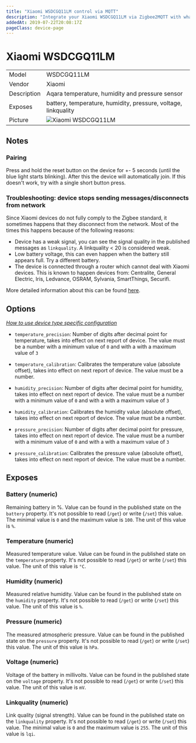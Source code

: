 ```yaml
---
title: "Xiaomi WSDCGQ11LM control via MQTT"
description: "Integrate your Xiaomi WSDCGQ11LM via Zigbee2MQTT with whatever smart home infrastructure you are using without the vendor's bridge or gateway."
addedAt: 2019-07-22T20:08:17Z
pageClass: device-page
---
```


<!-- !!!! -->
<!-- ATTENTION: This file is auto-generated through docgen! -->
<!-- You can only edit the "Notes"-Section between the two comment lines "Notes BEGIN" and "Notes END". -->
<!-- Do not use h1 or h2 heading within "## Notes"-Section. -->
<!-- !!!! -->

# Xiaomi WSDCGQ11LM

|     |     |
|-----|-----|
| Model | WSDCGQ11LM  |
| Vendor  | Xiaomi  |
| Description | Aqara temperature, humidity and pressure sensor |
| Exposes | battery, temperature, humidity, pressure, voltage, linkquality |
| Picture | ![Xiaomi WSDCGQ11LM](https://www.zigbee2mqtt.io/images/devices/WSDCGQ11LM.jpg) |


<!-- Notes BEGIN: You can edit here. Add "## Notes" headline if not already present. -->
## Notes


### Pairing
Press and hold the reset button on the device for +- 5 seconds (until the blue light starts blinking).
After this the device will automatically join. If this doesn't work, try with a single short button press.


### Troubleshooting: device stops sending messages/disconnects from network
Since Xiaomi devices do not fully comply to the Zigbee standard, it sometimes happens that they disconnect from the network.
Most of the times this happens because of the following reasons:
- Device has a weak signal, you can see the signal quality in the published messages as `linkquality`. A linkquality < 20 is considered weak.
- Low battery voltage, this can even happen when the battery still appears full. Try a different battery.
- The device is connected through a router which cannot deal with Xiaomi devices. This is known to happen devices from: Centralite, General Electric, Iris, Ledvance, OSRAM, Sylvania, SmartThings, Securifi.

More detailed information about this can be found [here](https://community.hubitat.com/t/xiaomi-aqara-devices-pairing-keeping-them-connected/623).
<!-- Notes END: Do not edit below this line -->


## Options
*[How to use device type specific configuration](../guide/configuration/devices-groups.md#specific-device-options)*

* `temperature_precision`: Number of digits after decimal point for temperature, takes into effect on next report of device. The value must be a number with a minimum value of `0` and with a with a maximum value of `3`

* `temperature_calibration`: Calibrates the temperature value (absolute offset), takes into effect on next report of device. The value must be a number.

* `humidity_precision`: Number of digits after decimal point for humidity, takes into effect on next report of device. The value must be a number with a minimum value of `0` and with a with a maximum value of `3`

* `humidity_calibration`: Calibrates the humidity value (absolute offset), takes into effect on next report of device. The value must be a number.

* `pressure_precision`: Number of digits after decimal point for pressure, takes into effect on next report of device. The value must be a number with a minimum value of `0` and with a with a maximum value of `3`

* `pressure_calibration`: Calibrates the pressure value (absolute offset), takes into effect on next report of device. The value must be a number.


## Exposes

### Battery (numeric)
Remaining battery in %.
Value can be found in the published state on the `battery` property.
It's not possible to read (`/get`) or write (`/set`) this value.
The minimal value is `0` and the maximum value is `100`.
The unit of this value is `%`.

### Temperature (numeric)
Measured temperature value.
Value can be found in the published state on the `temperature` property.
It's not possible to read (`/get`) or write (`/set`) this value.
The unit of this value is `°C`.

### Humidity (numeric)
Measured relative humidity.
Value can be found in the published state on the `humidity` property.
It's not possible to read (`/get`) or write (`/set`) this value.
The unit of this value is `%`.

### Pressure (numeric)
The measured atmospheric pressure.
Value can be found in the published state on the `pressure` property.
It's not possible to read (`/get`) or write (`/set`) this value.
The unit of this value is `hPa`.

### Voltage (numeric)
Voltage of the battery in millivolts.
Value can be found in the published state on the `voltage` property.
It's not possible to read (`/get`) or write (`/set`) this value.
The unit of this value is `mV`.

### Linkquality (numeric)
Link quality (signal strength).
Value can be found in the published state on the `linkquality` property.
It's not possible to read (`/get`) or write (`/set`) this value.
The minimal value is `0` and the maximum value is `255`.
The unit of this value is `lqi`.


